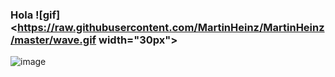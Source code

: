### Hola ![gif] <https://raw.githubusercontent.com/MartinHeinz/MartinHeinz/master/wave.gif width="30px">
![image](https://user-images.githubusercontent.com/87962367/139198162-e7cf176e-b553-4f59-9dad-47883871e481.png)

<!--
**blitzey86/blitzey86** is a ✨ _special_ ✨ repository because its `README.md` (this file) appears on your GitHub profile.

Here are some ideas to get you started:

- 🔭 I’m currently trying to figure out when you’re finally going to ask me out.
- 🌱 I’m currently learning Java Script Algorithms & Data Structures.
- 📫 How to reach me: ...
- 😄 Pronouns: ...
- ⚡ Fun fact: ...
-->
